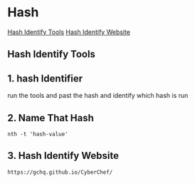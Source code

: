 # Hash 

[Hash Identify Tools](#Hash-Identify-Tools)
[Hash Identify Website](#Hash-Identify-Website) 








## Hash Identify Tools

## 1. hash Identifier 

   run the tools and past the hash and identify which hash is run 
   
   
## 2. Name That Hash

    nth -t 'hash-value'
      
      
## 3. Hash Identify Website 

    https://gchq.github.io/CyberChef/
